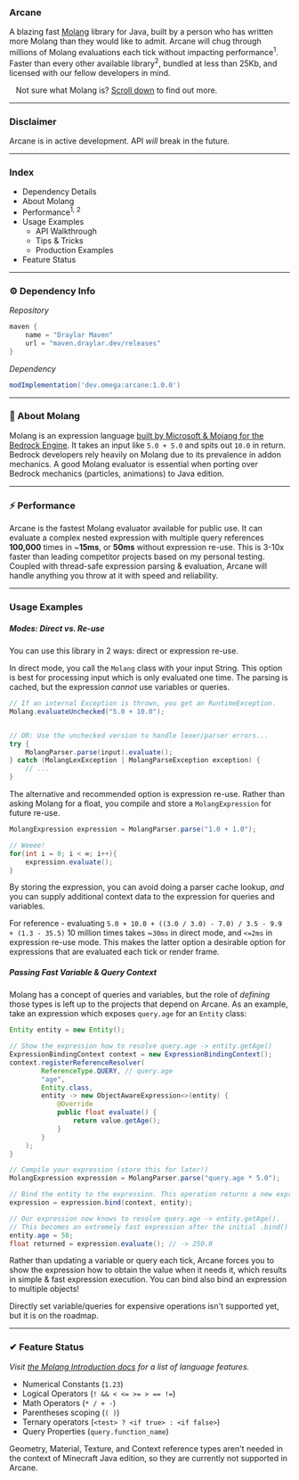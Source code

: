 ### Arcane

A blazing fast [Molang](https://learn.microsoft.com/en-us/minecraft/creator/reference/content/molangreference/examples/molangconcepts/molangintroduction) library for Java, built by a person who has written more Molang than they would like to admit.
Arcane will chug through millions of Molang evaluations each tick without impacting performance<sup>1</sup>.
Faster than every other available library<sup>2</sup>, bundled at less than 25Kb, and licensed with our fellow developers in mind.

&nbsp;&nbsp;&nbsp;Not sure what Molang is? [Scroll down]() to find out more.

---

### Disclaimer

Arcane is in active development. API *will* break in the future.

---

### Index

- Dependency Details
- About Molang
- Performance<sup>1, 2</sup>
- Usage Examples
  - API Walkthrough 
  - Tips & Tricks
  - Production Examples
- Feature Status

---

### ⚙ Dependency Info

*Repository*
```groovy
maven {
    name = "Draylar Maven"
    url = "maven.draylar.dev/releases"
}
```

*Dependency*
```groovy
modImplementation('dev.omega:arcane:1.0.0')
```

---

### 📜 About Molang

Molang is an expression language [built by Microsoft & Mojang for the Bedrock Engine](https://learn.microsoft.com/en-us/minecraft/creator/reference/content/molangreference/examples/molangconcepts/molangintroduction). 
It takes an input like `5.0 + 5.0` and spits out `10.0` in return. Bedrock developers rely heavily on Molang due to its prevalence in
addon mechanics. A good Molang evaluator is essential when porting over Bedrock mechanics (particles, animations) to Java edition.

---

### ⚡ Performance

Arcane is the fastest Molang evaluator available for public use. 
It can evaluate a complex nested expression with multiple query references __100,000__ times in ~__15ms__, or **50ms** without expression re-use.
This is 3-10x faster than leading competitor projects based on my personal testing. Coupled with thread-safe expression parsing & evaluation, 
Arcane will handle anything you throw at it with speed and reliability.

---

### Usage Examples

##### Modes: Direct vs. Re-use

You can use this library in 2 ways: direct or expression re-use.

In direct mode, you call the `Molang` class with your input String. 
This option is best for processing input which is only evaluated one time. 
The parsing is cached, but the expression *cannot* use variables or queries. 

```java
// If an internal Exception is thrown, you get an RuntimeException.
Molang.evaluateUnchecked("5.0 + 10.0");


// OR: Use the unchecked version to handle lexer/parser errors...
try {
    MolangParser.parse(input).evaluate();
} catch (MolangLexException | MolangParseException exception) {
    // ...
}
```

The alternative and recommended option is expression re-use. 
Rather than asking Molang for a float, you compile and store a `MolangExpression` for future re-use.

```java
MolangExpression expression = MolangParser.parse("1.0 + 1.0");

// Weeee!
for(int i = 0; i < ∞; i++){
    expression.evaluate();
}
```

By storing the expression, you can avoid doing a parser cache lookup, *and* you can supply additional context 
data to the expression for queries and variables. 

For reference - evaluating `5.0 + 10.0 + ((3.0 / 3.0) - 7.0) / 3.5 - 9.9 + (1.3 - 35.5)` 10 million times takes ~`30ms` in direct mode,
and `<=2ms` in expression re-use mode. This makes the latter option a desirable option for expressions that are evaluated each tick
or render frame.

##### Passing Fast Variable & Query Context

Molang has a concept of queries and variables, but the role of *defining* those types is left up to the projects that depend on Arcane.
As an example, take an expression which exposes `query.age` for an `Entity` class:

```java
Entity entity = new Entity();

// Show the expression how to resolve query.age -> entity.getAge()
ExpressionBindingContext context = new ExpressionBindingContext();
context.registerReferenceResolver(
        ReferenceType.QUERY, // query.age
        "age",
        Entity.class,
        entity -> new ObjectAwareExpression<>(entity) {
            @Override
            public float evaluate() {
                return value.getAge();
            }
        }
    );
}

// Compile your expression (store this for later!)
MolangExpression expression = MolangParser.parse("query.age * 5.0");

// Bind the entity to the expression. This operation returns a new expression instance.
expression = expression.bind(context, entity);

// Our expression now knows to resolve query.age -> entity.getAge(). 
// This becomes an extremely fast expression after the initial .bind() call.
entity.age = 50;
float returned = expression.evaluate(); // -> 250.0
```

Rather than updating a variable or query each tick, Arcane forces you to show the expression how to obtain the value when it needs it,
which results in simple & fast expression execution. You can bind also bind an expression to multiple objects!

Directly set variable/queries for expensive operations isn't supported yet, but it is on the roadmap.

---

### ✔ Feature Status

*Visit [the Molang Introduction docs](https://learn.microsoft.com/en-us/minecraft/creator/reference/content/molangreference/examples/molangconcepts/molangintroduction) for a list of language features.*

- Numerical Constants (`1.23`)
- Logical Operators (`! && < <= >= > == !=`)
- Math Operators (`* / + -`)
- Parentheses scoping (`( )`)
- Ternary operators (`<test> ? <if true> : <if false>`)
- Query Properties (`query.function_name`)

Geometry, Material, Texture, and Context reference types aren't needed in the context of Minecraft Java edition, so they are currently not supported in Arcane.